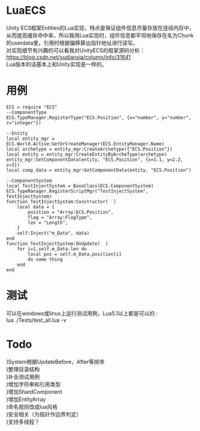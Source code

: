 # LuaECS
Unity ECS框架Entities的Lua实现，特点是保证组件信息尽量存放在连续内存中，从而提高缓存命中率，所以我用Lua实现时，组件信息都平坦地保存在名为Chunk的userdata里，引用时根据偏移算出指针地址进行读写。  
对实现细节有兴趣的可以看我对UnityECS的框架源码分析：https://blog.csdn.net/yudianxia/column/info/31641   
Lua版本的话基本上和Unity实现是一样的。  

# 用例
```  
ECS = require "ECS"
--ComponentType
ECS.TypeManager.RegisterType("ECS.Position", {x="number", y="number", z="integer"})

--Entity
local entity_mgr = ECS.World.Active:GetOrCreateManager(ECS.EntityManager.Name)
local archetype = entity_mgr:CreateArchetype({"ECS.Position"})
local entity = entity_mgr:CreateEntityByArcheType(archetype)
entity_mgr:SetComponentData(entity, "ECS.Position", {x=1.1, y=2.2, z=3})
local comp_data = entity_mgr:GetComponentData(entity, "ECS.Position")

--ComponentSystem
local TestInjectSystem = BaseClass(ECS.ComponentSystem)
ECS.TypeManager.RegisterScriptMgr("TestInjectSystem", TestInjectSystem)
function TestInjectSystem:Constructor(  )
	local data = {
		position = "Array:ECS.Position",
		flag = "Array:FlagType",
		len = "Length",
	}
	self:Inject("m_Data", data)
end
function TestInjectSystem:OnUpdate(  )
	for i=1,self.m_Data.len do
		local pos = self.m_Data.position[i]
		do some thing
	end
end
```  

# 测试
可以在windows或linux上运行测试用例，Lua5.1以上都是可以的 :  
lua ./Tests/test_all.lua -v  

# Todo
)System根据UpdateBefore，After等排序  
)整理目录结构  
)补全测试用例  
)增加字符串和引用类型  
)增加ShardComponent  
)增加EntityArray  
)命名规则改成lua风格  
)安全相关（为指针作边界判定）  
)支持多线程？  
